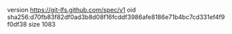 version https://git-lfs.github.com/spec/v1
oid sha256:d70fb83f82df0ad3b8d08f16fcddf3986afe8186e71b4bc7cd331ef4f9f0df38
size 1083
